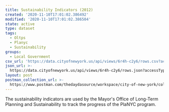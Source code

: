 ```yaml
---
title: Sustainability Indicators (2012)
created: '2020-11-10T17:01:02.386492'
modified: '2020-11-10T17:01:02.386504'
state: active
type: dataset
tags:
  - Oltps
  - Planyc
  - Sustainability
groups:
  - Local Government
csv_url: 'https://data.cityofnewyork.us/api/views/6r4h-c2y6/rows.csv?accessType=DOWNLOAD'
json_url: >-
  https://data.cityofnewyork.us/api/views/6r4h-c2y6/rows.json?accessType=DOWNLOAD
layout: post
postman_collection_url: >-
  https://www.postman.com/thedaydasource/workspace/city-of-new-york/collection/15909983-a398c949-3e82-4230-bab7-4afc4c38e800
---
```

The sustainability indicators are used by the Mayor's Office of Long-Term Planning and Sustainability to track the progress of the PlaNYC program.
